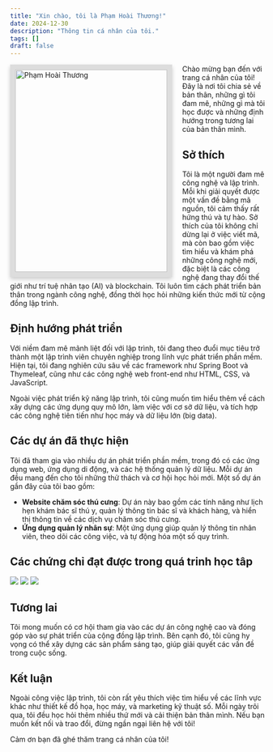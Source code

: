 ```yaml
---
title: "Xin chào, tôi là Phạm Hoài Thương!"
date: 2024-12-30
description: "Thông tin cá nhân của tôi."
tags: []
draft: false
---
```


<style>
  .profile-image {
    width: 300px; /* Chiều rộng của ảnh */
    height: 400px; /* Chiều cao của ảnh */
    object-fit: cover; /* Đảm bảo ảnh không bị méo, cắt theo hình chữ nhật */
    border: 10px solid #ddd; /* Viền cho ảnh */
    box-shadow: 0 4px 8px rgba(0, 0, 0, 0.2); /* Tạo bóng cho ảnh */
    float: left; /* Đặt hình ảnh sát bên trái */
    margin-right: 20px; /* Khoảng cách giữa ảnh và nội dung bên phải */
  }
</style>

<img src="/images/0.jpg" alt="Phạm Hoài Thương" class="profile-image">

Chào mừng bạn đến với trang cá nhân của tôi! Đây là nơi tôi chia sẻ về bản thân, những gì tôi đam mê, những gì mà tôi học được và những định hướng trong tương lai của bản thân mình.

## Sở thích

Tôi là một người đam mê công nghệ và lập trình. Mỗi khi giải quyết được một vấn đề bằng mã nguồn, tôi cảm thấy rất hứng thú và tự hào. Sở thích của tôi không chỉ dừng lại ở việc viết mã, mà còn bao gồm việc tìm hiểu và khám phá những công nghệ mới, đặc biệt là các công nghệ đang thay đổi thế giới như trí tuệ nhân tạo (AI) và blockchain. Tôi luôn tìm cách phát triển bản thân trong ngành công nghệ, đồng thời học hỏi những kiến thức mới từ cộng đồng lập trình.

## Định hướng phát triển

Với niềm đam mê mãnh liệt đối với lập trình, tôi đang theo đuổi mục tiêu trở thành một lập trình viên chuyên nghiệp trong lĩnh vực phát triển phần mềm. Hiện tại, tôi đang nghiên cứu sâu về các framework như Spring Boot và Thymeleaf, cũng như các công nghệ web front-end như HTML, CSS, và JavaScript.

Ngoài việc phát triển kỹ năng lập trình, tôi cũng muốn tìm hiểu thêm về cách xây dựng các ứng dụng quy mô lớn, làm việc với cơ sở dữ liệu, và tích hợp các công nghệ tiên tiến như học máy và dữ liệu lớn (big data).

## Các dự án đã thực hiện

Tôi đã tham gia vào nhiều dự án phát triển phần mềm, trong đó có các ứng dụng web, ứng dụng di động, và các hệ thống quản lý dữ liệu. Mỗi dự án đều mang đến cho tôi những thử thách và cơ hội học hỏi mới. Một số dự án gần đây của tôi bao gồm:

- **Website chăm sóc thú cưng**: Dự án này bao gồm các tính năng như lịch hẹn khám bác sĩ thú y, quản lý thông tin bác sĩ và khách hàng, và hiển thị thông tin về các dịch vụ chăm sóc thú cưng.
- **Ứng dụng quản lý nhân sự**: Một ứng dụng giúp quản lý thông tin nhân viên, theo dõi các công việc, và tự động hóa một số quy trình.

## Các chứng chỉ đạt được trong quá trinh học tâp
<img src="/images/chungchi0.png">
<img src="/images/chungchi1.png">
<img src="/images/chungchi2.png">

## Tương lai

Tôi mong muốn có cơ hội tham gia vào các dự án công nghệ cao và đóng góp vào sự phát triển của cộng đồng lập trình. Bên cạnh đó, tôi cũng hy vọng có thể xây dựng các sản phẩm sáng tạo, giúp giải quyết các vấn đề trong cuộc sống.

## Kết luận

Ngoài công việc lập trình, tôi còn rất yêu thích việc tìm hiểu về các lĩnh vực khác như thiết kế đồ họa, học máy, và marketing kỹ thuật số. Mỗi ngày trôi qua, tôi đều học hỏi thêm nhiều thứ mới và cải thiện bản thân mình. Nếu bạn muốn kết nối và trao đổi, đừng ngần ngại liên hệ với tôi!

Cảm ơn bạn đã ghé thăm trang cá nhân của tôi!
